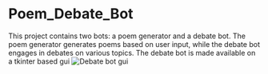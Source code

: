 # Poem_Debate_Bot
This project contains two bots: a poem generator and a debate bot. The poem generator generates poems based on user input, while the debate bot engages in debates on various topics. The debate bot is made available on a tkinter based gui
![Debate bot gui](https://github.com/samvitgersappa/Poem_Debate_Bot/assets/124512060/ed52126f-7665-48b9-97e7-0cc3cef39ab4)
